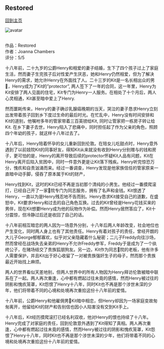 ## Restored
[回到主页](https://boheme130.github.io/Fiction.git.io/)

![avatar](https://i.loli.net/2021/09/12/vSxO8lTZU3NnBWJ.jpg)
<br>
<br>

作品：Restored <br>
作者：Joanna Chambers <br>
评分：5/5 <br>


十八年前，二十九岁的公爵Henry和相爱的妻子结婚，生下了四个孩子过上了家庭生活，然而妻子生完孩子后对性爱产生厌恶，她和Henry仍然相爱，但为了解决Henry的需求，她允许Henry在外面找了人。二十三岁的Kit是一名长相出众的男🐔，Henry成为了Kit的”protector”, 两人签下了一年的合同，这一年里，Henry为Kit安排了两人见面的住宅，Kit专门为Henry一人服务。在相处了十个月后，两人心灵相通，Kit甚至暗中爱上了Henry. 

然而噩耗传来，Henry的妻子确诊乳腺癌晚期的当天，哭泣的妻子恳求Henry立刻出发带着孩子回到乡下度过生命的最后时光。在忙乱中，Henry没有时间安排和Kit的道别，他嘱咐多年的管家带着三百英镑给Kit, 同时让管家把一栋房子转让给Kit. 在乡下妻子去世，Henry陷入了悲痛中，同时担任起了作为父亲的角色，照顾四个年幼的孩子，就这样十八年过去了。

十八年后，Henry陪着怀孕的女儿重新回到伦敦。在陪女儿吃甜点时，Henry意外遇到了以前妓院Kit的同事好友，得知Kit从来就没有收到Henry分别赠与的钱和房子，更可怕的是，Henry的离开导致后续的protector怀疑Kit人品有问题，Kit在Henry离开后陷入贫困中，同时一件意外更是让Kit落下残疾。Henry听完惊恐万分，愧疚和自责汹涌而来。经过一番调查，Henry发现是他家族信任的管家原来一直暗中动手脚，侵吞了原本属于Kit的财产，

Henry找到Kit，这时的Kit已经不再是当初那个清纯的小男生。他经过一番摸爬滚打，已经自己开了一家🐔院专门为同志服务，拥有了名声和金钱。Kit恨透了Henry，一直以为是Henry残忍地不告而别。Henry恳求Kit接受自己的道歉，在盛怒中，Kit要求Henry和过去的自己角色互换。过去的Kit曾经是Henry花钱买来的男伴，现在Kit想要Henry成为他的玩物作为补偿。然而Henry居然答应了，Kit十分震惊，但冷静过后还是收回了自己的话。

十八年前相互暗恋的两人因为一场意外分别，十八年后两人年龄改变，社会地位也产生变化，同时两人身上也有了其他责任。Henry有着对孩子的责任，曾经开朗的大儿子George郁郁寡欢，似乎对父亲隐藏着什么秘密；二儿子Freddy向往沙场，然而曾经在战场失去亲弟的Henry不允许Freddy参军，Freddy于是成为了一个纨绔公子，在赌场结交了贵族狐朋狗友。另一边，Kit作为同志🐔院的老板，他有许多人需要保护，并且Kit出于好心收留了一对被贵族强奸生子的母子，然而那个贵族最近开始找上麻烦。

两人的世界看似天差地别，但两人世界中的所有人物因为Henry拜访伦敦被暗中联系在了一起。两人再次重逢，心中都有燃起过往未竟的感情，然而Henry被过往的阴影和愧疚笼罩，Kit怨恨了Henry十八年，同时Kit也不再是那个涉世未深的少年，他们将带着不同的心境和处境再次重拾这份十八年前的爱情。

十八年前，公爵Henry和他雇佣男🐔Kit暗中相恋，但Henry却因为一场家庭变故匆匆离开，他留给Kit的财产和告别信也因小人陷害没有交到Kit手上。

十八年后，Kit经历摸爬滚打已经名利双收，他对Henry的恨也持续了十八年。Henry完成了对家庭的责任，回到伦敦意外遇到了Kit得知了真相。两人再次重逢，心中都有燃起过往未竟的感情，然而Henry被过往的阴影和愧疚笼罩，Kit怨恨了Henry十八年，同时Kit也不再是那个涉世未深的少年，他们将带着不同的心境和处境再次重拾这份十八年前的爱情。
